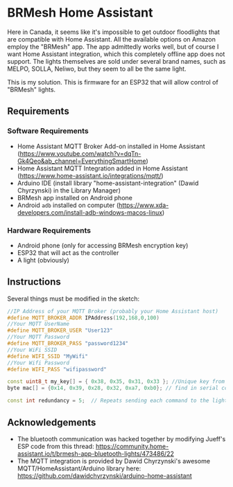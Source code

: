 # BRMesh Home Assistant
Here in Canada, it seems like it's impossible to get outdoor floodlights that are compatible with Home Assistant.  All the available options on Amazon employ the "BRMesh" app. The app admittedly works well, but of course I want Home Assistant integration, which this completely offline app does not support. The lights themselves are sold under several brand names, such as MELPO, SOLLA, Neliwo, but they seem to all be the same light. 

This is my solution. This is firmware for an ESP32 that will allow control of "BRMesh" lights.

## Requirements
### Software Requirements
- Home Assistant MQTT Broker Add-on installed in Home Assistant (https://www.youtube.com/watch?v=dqTn-Gk4Qeo&ab_channel=EverythingSmartHome)
- Home Assistant MQTT Integration added in Home Assistant (https://www.home-assistant.io/integrations/mqtt/)
- Arduino IDE (install library "home-assistant-integration" (Dawid Chyrzynski) in the Library Manager)
- BRMesh app installed on Android phone
- Android `adb` installed on computer (https://www.xda-developers.com/install-adb-windows-macos-linux)

### Hardware Requirements
- Android phone (only for accessing BRMesh encryption key)
- ESP32 that will act as the controller
- A light (obviously)

## Instructions

Several things must be modified in the sketch:

```cpp
//IP Address of your MQTT Broker (probably your Home Assistant host)
#define MQTT_BROKER_ADDR IPAddress(192,168,0,100)
//Your MQTT UserName
#define MQTT_BROKER_USER "User123"
//Your MQTT Password
#define MQTT_BROKER_PASS "password1234"
//Your WiFi SSID
#define WIFI_SSID "MyWifi"
//Your Wifi Password
#define WIFI_PASS "wifipassword"

const uint8_t my_key[] = { 0x38, 0x35, 0x31, 0x33 }; //Unique key from BRMesh app (found using USB debugging and adb logcat)
byte mac[] = {0x14, 0x39, 0x28, 0x32, 0xa7, 0xb0}; // find in serial console upon reset, e.g. "start ESP32 DEVICEID - AABBCCDDEEFF"  (<-that's the MAC)

const int redundancy = 5;  // Repeats sending each command to the lights this many times; BLE broadcasting was flakey
```


## Acknowledgements
- The bluetooth communication was hacked together by modifying Jueff's ESP code from this thread: https://community.home-assistant.io/t/brmesh-app-bluetooth-lights/473486/22
- The MQTT integration is provided by Dawid Chyrzynski's awesome MQTT/HomeAssistant/Arduino library here: https://github.com/dawidchyrzynski/arduino-home-assistant
